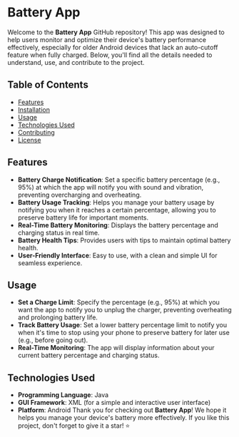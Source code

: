 # **Battery App**

Welcome to the **Battery App** GitHub repository! This app was designed to help users monitor and optimize their device's battery performance effectively, especially for older Android devices that lack an auto-cutoff feature when fully charged. Below, you'll find all the details needed to understand, use, and contribute to the project.

## **Table of Contents**
- [Features](#features)
- [Installation](#installation)
- [Usage](#usage)
- [Technologies Used](#technologies-used)
- [Contributing](#contributing)
- [License](#license)

## **Features**
- **Battery Charge Notification**: Set a specific battery percentage (e.g., 95%) at which the app will notify you with sound and vibration, preventing overcharging and overheating.
- **Battery Usage Tracking**: Helps you manage your battery usage by notifying you when it reaches a certain percentage, allowing you to preserve battery life for important moments.
- **Real-Time Battery Monitoring**: Displays the battery percentage and charging status in real time.
- **Battery Health Tips**: Provides users with tips to maintain optimal battery health.
- **User-Friendly Interface**: Easy to use, with a clean and simple UI for seamless experience.

## **Usage**
- **Set a Charge Limit**: Specify the percentage (e.g., 95%) at which you want the app to notify you to unplug the charger, preventing overheating and prolonging battery life.
- **Track Battery Usage**: Set a lower battery percentage limit to notify you when it's time to stop using your phone to preserve battery for later use (e.g., before going out).
- **Real-Time Monitoring**: The app will display information about your current battery percentage and charging status.

## **Technologies Used**
- **Programming Language**: Java
- **GUI Framework**: XML (for a simple and interactive user interface)
- **Platform**: Android
Thank you for checking out **Battery App**! We hope it helps you manage your device's battery more effectively. If you like this project, don't forget to give it a star! ⭐

